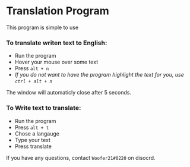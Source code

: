 # Translation Program

This program is simple to use

### To translate writen text to English:
- Run the program
- Hover your mouse over some text
- Press `alt + n`
- *If you do not want to have the program highlight the text for you, use `ctrl + alt + n`*

The window will automaticly close after 5 seconds.

### To Write text to translate:
- Run the program
- Press `alt + t`
- Chose a langauge
- Type your text
- Press translate


If you have any questions, contact `Woofer21#0220` on disocrd.
